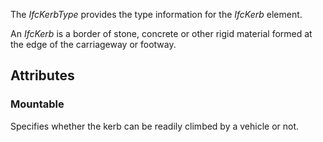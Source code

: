 The _IfcKerbType_ provides the type information for the _IfcKerb_ element.

<!-- end of short definition -->

An _IfcKerb_ is a border of stone, concrete or other rigid material formed at the edge of the carriageway or footway.

## Attributes

### Mountable
Specifies whether the kerb can be readily climbed by a vehicle or not.
